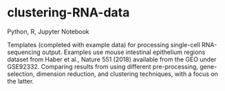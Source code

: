 # clustering-RNA-data
Python, R, Jupyter Notebook

Templates (completed with example data) for processing single-cell RNA-sequencing output. Examples use mouse intestinal epithelium regions dataset from Haber et al., Nature 551 (2018) available from the GEO under GSE92332. Comparing results from using different pre-processing, gene-selection, dimension reduction, and clustering techniques, with a focus on the latter.
